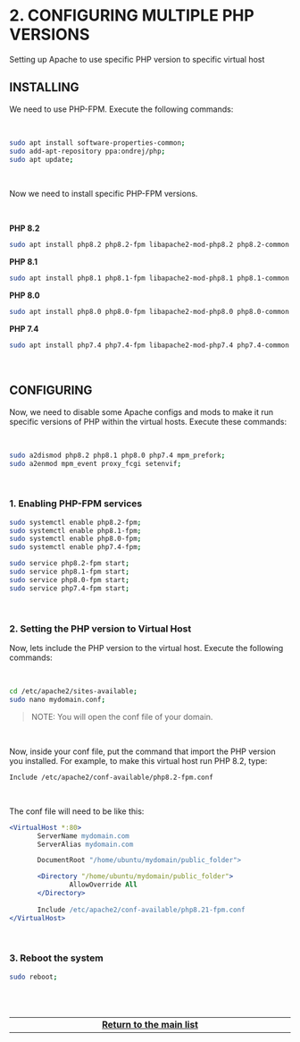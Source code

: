 # 2. CONFIGURING MULTIPLE PHP VERSIONS
Setting up Apache to use specific PHP version to specific virtual host

## INSTALLING
We need to use PHP-FPM. Execute the following commands:

<br>

```bash
sudo apt install software-properties-common;
sudo add-apt-repository ppa:ondrej/php;
sudo apt update;
```

<br>

Now we need to install specific PHP-FPM versions.

<br>

**PHP 8.2**
```bash
sudo apt install php8.2 php8.2-fpm libapache2-mod-php8.2 php8.2-common php8.2-mysql php8.2-xmlrpc php8.2-curl php8.2-gd php8.2-imagick php8.2-cli php8.2-imap php8.2-mbstring php8.2-opcache php8.2-soap php8.2-zip php8.2-intl php8.2-bcmath php8.2-sqlite3;
```
**PHP 8.1**
```bash
sudo apt install php8.1 php8.1-fpm libapache2-mod-php8.1 php8.1-common php8.1-mysql php8.1-xmlrpc php8.1-curl php8.1-gd php8.1-imagick php8.1-cli php8.1-imap php8.1-mbstring php8.1-opcache php8.1-soap php8.1-zip php8.1-intl php8.1-bcmath php8.1-sqlite3;
```
**PHP 8.0**
```bash
sudo apt install php8.0 php8.0-fpm libapache2-mod-php8.0 php8.0-common php8.0-mysql php8.0-xmlrpc php8.0-curl php8.0-gd php8.0-imagick php8.0-cli php8.0-imap php8.0-mbstring php8.0-opcache php8.0-soap php8.0-zip php8.0-intl php8.0-bcmath php8.0-sqlite3;
```
**PHP 7.4**
```bash
sudo apt install php7.4 php7.4-fpm libapache2-mod-php7.4 php7.4-common php7.4-mysql php7.4-xmlrpc php7.4-curl php7.4-gd php7.4-imagick php7.4-cli php7.4-imap php7.4-mbstring php7.4-opcache php7.4-soap php7.4-zip php7.4-intl php7.4-bcmath php7.4-sqlite3;
```

<br>

## CONFIGURING
Now, we need to disable some Apache configs and mods to make it run specific versions of PHP within the virtual hosts.
Execute these commands:

<br>

```bash
sudo a2dismod php8.2 php8.1 php8.0 php7.4 mpm_prefork;
sudo a2enmod mpm_event proxy_fcgi setenvif;
```

<br>

### 1. Enabling PHP-FPM services
```bash
sudo systemctl enable php8.2-fpm;
sudo systemctl enable php8.1-fpm;
sudo systemctl enable php8.0-fpm;
sudo systemctl enable php7.4-fpm;

sudo service php8.2-fpm start;
sudo service php8.1-fpm start;
sudo service php8.0-fpm start;
sudo service php7.4-fpm start;
```

<br>

### 2. Setting the PHP version to Virtual Host
Now, lets include the PHP version to the virtual host. Execute the following commands:

<br>

```bash
cd /etc/apache2/sites-available;
sudo nano mydomain.conf;
```

> NOTE: You will open the conf file of your domain.

<br>

Now, inside your conf file, put the command that import the PHP version you installed.
For example, to make this virtual host run PHP 8.2, type:

```Include /etc/apache2/conf-available/php8.2-fpm.conf```

<br>

The conf file will need to be like this:
 ```apache
<VirtualHost *:80>
        ServerName mydomain.com
        ServerAlias mydomain.com

        DocumentRoot "/home/ubuntu/mydomain/public_folder">

        <Directory "/home/ubuntu/mydomain/public_folder">
                AllowOverride All
        </Directory>
        
        Include /etc/apache2/conf-available/php8.21-fpm.conf
</VirtualHost>
```

<br>

### 3. Reboot the system

```bash
sudo reboot;
```
 
<br><br>
<div>
    <table width="9000">
        <!-- <tr>
            <td width="9000"></td>
            <td width="50%" align="right"><a href=""><b></b></a></td>
        </tr> -->
        <tr>
            <td width="9000" colspan="2" align="center">
                <a href="">
                    <b>Return to the main list</b>
                </a>
            </td>
        </tr>
    </table>
</div>
